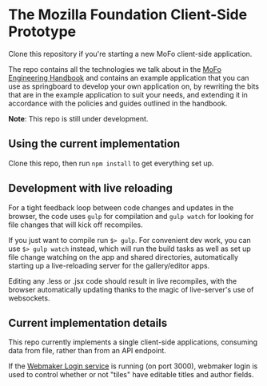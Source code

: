# The  Mozilla Foundation Client-Side Prototype 

Clone this repository if you're starting a new MoFo client-side application.

The repo contains all the technologies we talk about in the [MoFo Engineering Handbook](https://github.com/MozillaFoundation/MoFo-Engineering-Handbook) and contains an example application that you can use as springboard to develop your own application on, by rewriting the bits that are in the example application to suit your needs, and extending it in accordance with the policies and guides outlined in the handbook.

**Note**: This repo is still under development.

## Using the current implementation

Clone this repo, then run `npm install` to get everything set up.

## Development with live reloading

For a tight feedback loop between code changes and updates in the browser, the code uses `gulp` for compilation and `gulp watch` for looking for file changes that will kick off recompiles.

If you just want to compile run `$> gulp`. For convenient dev work, you can use `$> gulp watch` instead, which will run the build tasks as well as set up file change watching on the app and shared directories, automatically starting up a live-reloading server for the gallery/editor apps.

Editing any .less or .jsx code should result in live recompiles, with the browser automatically updating thanks to the magic of live-server's use of websockets.

## Current implementation details

This repo currently implements a single client-side applications, consuming data from file, rather than from an API endpoint.

If the [Webmaker Login service](http://github.com/mozilla/login.webmaker.org) is running (on port 3000), webmaker login is used to control whether or not "tiles" have editable titles and author fields.
